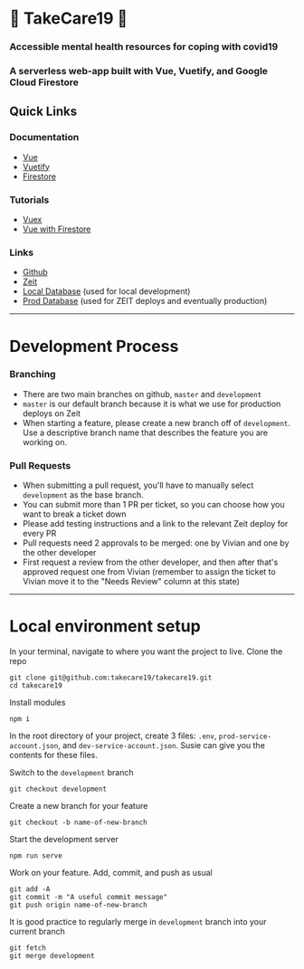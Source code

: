 # 💜 TakeCare19 💜
### Accessible mental health resources for coping with covid19
### A serverless web-app built with Vue, Vuetify, and Google Cloud Firestore

## Quick Links

### Documentation
- [Vue](https://vuejs.org/v2/guide/)
- [Vuetify](https://vuetifyjs.com/en/)
- [Firestore](https://firebase.google.com/docs/firestore/query-data/get-data)

### Tutorials
- [Vuex](https://www.youtube.com/watch?v=5lVQgZzLMHc&t=2070s)
- [Vue with Firestore](https://www.youtube.com/watch?v=sYNjEzcOTOs)

### Links
- [Github](https://github.com/takecare19/takecare19)
- [Z](https://zeit.co/teams/teamtakecare19/settings/members)[e](https://zeit.co/teamtakecare19/takecare19)[it](https://zeit.co/teams/teamtakecare19/settings/members) 
- [Local Database](https://console.firebase.google.com/u/1/project/takecare19app/database/firestore/data~2Fcategories~2F3XPwVvmldDcEUUlfsrG2) (used for local development)
- [Prod Database](https://console.firebase.google.com/u/1/project/takecare19-prod/database/firestore/data~2Fcategories~2F3JeIOXT7sy7KOWUgX9zk) (used for ZEIT deploys and eventually production)

---

# Development Process

### Branching

- There are two main branches on github, `master` and `development`
- `master` is our default branch because it is what we use for production deploys on Zeit
- When starting a feature, please create a new branch off of `development`. Use a descriptive branch name that describes the feature you are working on.

### Pull Requests

- When submitting a pull request, you'll have to manually select `development` as the base branch.
- You can submit more than 1 PR per ticket, so you can choose how you want to break a ticket down
- Please add testing instructions and a link to the relevant Zeit deploy for every PR
- Pull requests need 2 approvals to be merged: one by Vivian and one by the other developer
- First request a review from the other developer, and then after that's approved request one from Vivian (remember to assign the ticket to Vivian move it to the "Needs Review" column at this state)

---

# Local environment setup

In your terminal, navigate to where you want the project to live. Clone the repo

    git clone git@github.com:takecare19/takecare19.git
    cd takecare19

Install modules

    npm i

In the root directory of your project, create 3 files: `.env`, `prod-service-account.json`, and `dev-service-account.json`. Susie can give you the contents for these files.

Switch to the `development` branch

    git checkout development

Create a new branch for your feature

    git checkout -b name-of-new-branch

Start the development server

    npm run serve

Work on your feature. Add, commit, and push as usual

    git add -A
    git commit -m "A useful commit message"
    git push origin name-of-new-branch

It is good practice to regularly merge in `development` branch into your current branch

    git fetch
    git merge development
